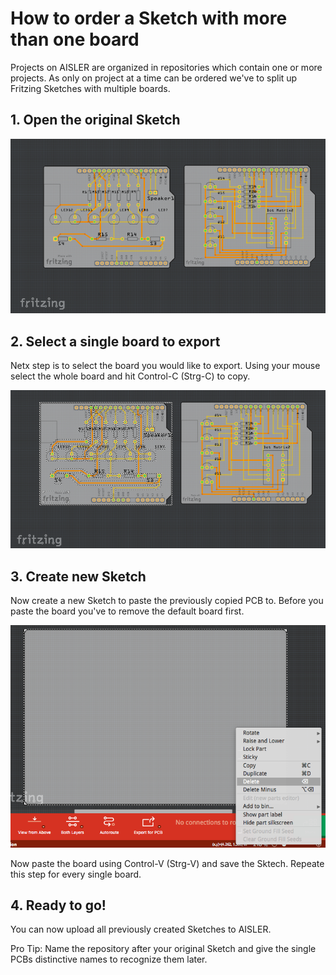 <!-- --- title: How to order a Sketch with more than one board -->
# How to order a Sketch with more than one board
Projects on AISLER are organized in repositories which contain one or more projects. As only on project at a time can be ordered we've to split up Fritzing Sketches with multiple boards.

## 1. Open the original Sketch
![Open original sketch](assets/multiple_pcbs_original.png)

## 2. Select a single board to export
Netx step is to select the board you would like to export. Using your mouse select the whole board and hit Control-C (Strg-C) to copy.

![Select PCB](assets/multiple_pcbs_selected.png)

## 3. Create new Sketch
Now create a new Sketch to paste the previously copied PCB to. Before you paste the board you've to remove the default board first.

![Delete default PCB](assets/multiple_pcbs_delete_default.png)

Now paste the board using Control-V (Strg-V) and save the Sktech.
Repeate this step for every single board.

## 4. Ready to go!
You can now upload all previously created Sketches to AISLER.

Pro Tip: Name the repository after your original Sketch and give the single PCBs distinctive names to recognize them later.